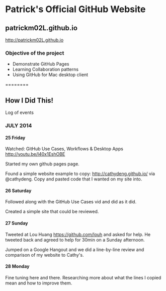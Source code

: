 # Patrick's Official GitHub Website

## patrickm02L.github.io
http://patrickm02L.github.io

### Objective of the project

* Demonstrate GitHub Pages
* Learning Collaboration patterns
* Using GitHub for Mac desktop client

========

## How I Did This!
Log of events

### JULY 2014
#### 25 Friday

Watched: GitHub Use Cases, Workflows & Desktop Apps http://youtu.be/l40x1EshOBE

Started my own github pages page. 

Found a simple website example to copy: http://cathydeng.github.io/  via @cathydeng.
Copy and pasted code that I wanted on my site into. 

#### 26 Saturday

Followed along with the GitHub Use Cases vid and did as it did. 

Created a simple site that could be reviewed. 

#### 27 Sunday

Tweeted at Lou Huang https://github.com/louh and asked for help.
He tweeted back and agreed to help for 30min on a Sunday afternoon. 

Jumped on a Google Hangout and we did a line-by-line review and comparison of my website to Cathy's.

#### 28 Monday
Fine tuning here and there. Researching more about what the lines I copied mean and how to improve them. 

